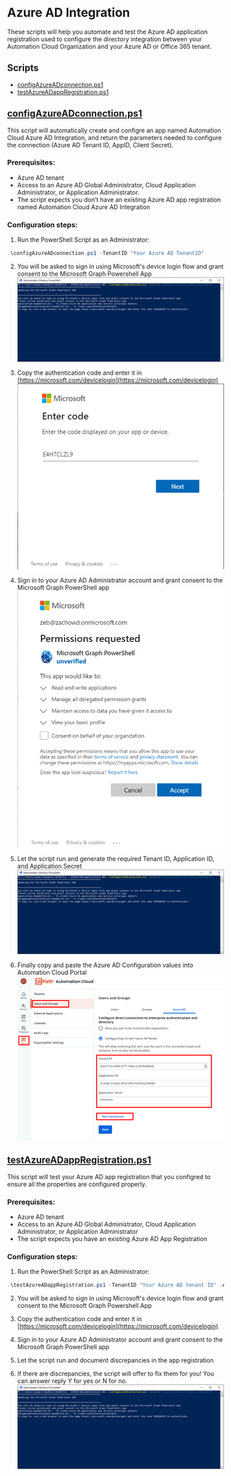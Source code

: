 # Azure AD Integration
These scripts will help you automate and test the Azure AD application registration used to configure the directory integration between your Automation Cloud Organization and your Azure AD or Office 365 tenant.

## Scripts
- [configAzureADconnection.ps1](##configAzureADconnection.ps1)
- [testAzureADappRegistration.ps1](##testAzureADappRegistration.ps1)

## [configAzureADconnection.ps1](configAzureADconnection.ps1)
This script will automatically create and configre an app named Automation Cloud Azure AD Integration, and return the parameters needed to configure the connection (Azure AD Tenant ID, AppID, Client Secret).

### Prerequisites: 
- Azure AD tenant 
- Access to an Azure AD Global Administrator, Cloud Application Administrator, or Application Administrator. 
- The script expects you don’t have an existing Azure AD app registration named Automation Cloud Azure AD Integration

### Configuration steps: 
1. Run the PowerShell Script as an Administrator:
```Powershell
.\configAzureADconnection.ps1 -TenantID "Your Azure AD TenantID"
```
2. You will be asked to sign in using Microsoft's device login flow and grant consent to the Microsoft Graph Powershell App
![Example of starting the configAzureADconnection script](./media/configPSexample1.png)


3. Copy the authentication code and enter it in [https://microsoft.com/devicelogin](https://microsoft.com/devicelogin)
![Microsoft device code flow](./media/msDeviceCode.png)

4. Sign in to your Azure AD Administrator account and grant consent to the Microsoft Graph PowerShell app
![Microsoft Graph PowerShell consent prompt](./media/msGraphPSConsent.png)

5. Let the script run and generate the required Tenant ID, Application ID, and Application Secret
![Example of completing the configAzureADconnection script](./media/configPSexample1.png)

6. Finally copy and paste the Azure AD Configuration values into Automation Cloud Portal
![Automation Cloud Portal](./media/automationCloudPortal.png)


## [testAzureADappRegistration.ps1](testAzureADappRegistration.ps1)
This script will test your Azure AD app registration that you configred to ensure all the properties are configured properly.

### Prerequisites: 
- Azure AD tenant 
- Access to an Azure AD Global Administrator, Cloud Application Administrator, or Application Administrator
- The script expects you have an existing Azure AD App Registration

### Configuration steps: 
1. Run the PowerShell Script as an Administrator:
```Powershell
.\testAzureADappRegistration.ps1 -TenantID "Your Azure AD tenant ID" -AppId "Your Automation Cloud Azure AD Integration application ID"
```

2. You will be asked to sign in using Microsoft's device login flow and grant consent to the Microsoft Graph Powershell App

3. Copy the authentication code and enter it in [https://microsoft.com/devicelogin](https://microsoft.com/devicelogin)

4. Sign in to your Azure AD Administrator account and grant consent to the Microsoft Graph PowerShell app

5. Let the script run and document discrepancies in the app registration

6. If there are discrepancies, the script will offer to fix them for you! You can answer reply Y for yes or N for no.
![Example of completing the testAzureADappRegistration script](./media/configPSexample1.png)
